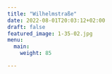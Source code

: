 ```yaml
---
title: "Wilhelmstraße"
date: 2022-08-01T20:03:12+02:00
draft: false
featured_image: 1-35-02.jpg
menu:
  main:
    weight: 85

---
```

